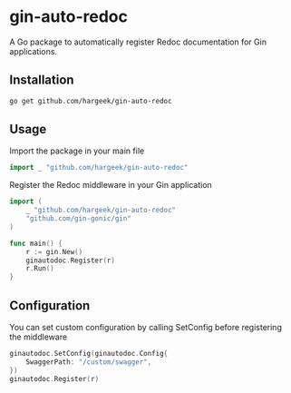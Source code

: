 # gin-auto-redoc

A Go package to automatically register Redoc documentation for Gin applications.

## Installation

```bash
go get github.com/hargeek/gin-auto-redoc
```

## Usage
Import the package in your main file

```go
import _ "github.com/hargeek/gin-auto-redoc"
```

Register the Redoc middleware in your Gin application

```go
import (
    _ "github.com/hargeek/gin-auto-redoc"
    "github.com/gin-gonic/gin"
)

func main() {
    r := gin.New()
    ginautodoc.Register(r)
    r.Run()
}
```

## Configuration

You can set custom configuration by calling SetConfig before registering the middleware

```go
ginautodoc.SetConfig(ginautodoc.Config{
    SwaggerPath: "/custom/swagger",
})
ginautodoc.Register(r)
```